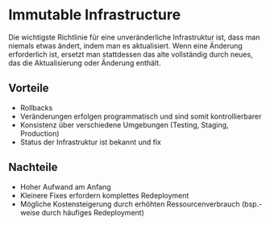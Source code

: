 # Immutable Infrastructure

Die wichtigste Richtlinie für eine unveränderliche Infrastruktur ist, dass man niemals etwas ändert, indem man es aktualisiert. Wenn eine Änderung erforderlich ist, ersetzt man stattdessen das alte vollständig durch neues, das die Aktualisierung oder Änderung enthält.

## Vorteile

* Rollbacks
* Veränderungen erfolgen programmatisch und sind somit kontrollierbarer
* Konsistenz über verschiedene Umgebungen (Testing, Staging, Production)
* Status der Infrastruktur ist bekannt und fix

## Nachteile

* Hoher Aufwand am Anfang
* Kleinere Fixes erfordern komplettes Redeployment
* Mögliche Kostensteigerung durch erhöhten Ressourcenverbrauch (bsp.-weise durch häufiges Redeployment)
